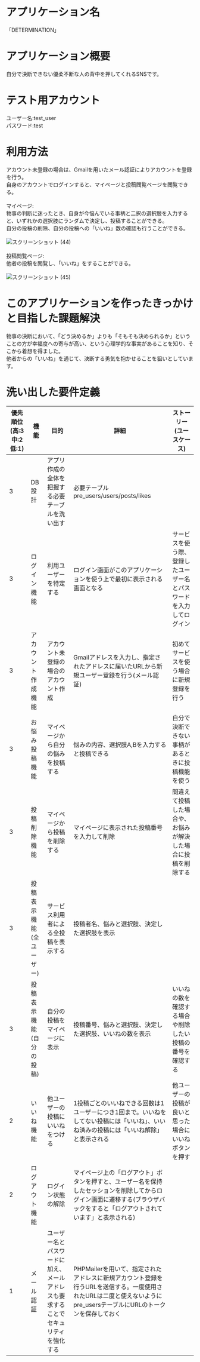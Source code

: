 # アプリケーション名
「DETERMINATION」

# アプリケーション概要
自分で決断できない優柔不断な人の背中を押してくれるSNSです。

# テスト用アカウント
ユーザー名:test_user<br>
パスワード:test

# 利用方法
アカウント未登録の場合は、Gmailを用いたメール認証によりアカウントを登録を行う。<br>
自身のアカウントでログインすると、マイページと投稿閲覧ページを閲覧できる。<br>
<br>
マイページ:<br>
物事の判断に迷ったとき、自身が今悩んでいる事柄と二択の選択肢を入力すると、いずれかの選択肢にランダムで決定し、投稿することができる。<br>
自分の投稿の削除、自分の投稿への「いいね」数の確認も行うことができる。<br>
<br>
![スクリーンショット (44)](https://user-images.githubusercontent.com/89728838/163028146-9a00b430-97bd-4869-9751-d5382379e115.png)<br>
<br>
投稿閲覧ページ:<br>
他者の投稿を閲覧し、「いいね」をすることができる。<br>
<br>
![スクリーンショット (45)](https://user-images.githubusercontent.com/89728838/163028362-0d3906a9-08be-4fd6-af1c-b98e946dffc0.png)<br>

# このアプリケーションを作ったきっかけと目指した課題解決
物事の決断において、「どう決めるか」よりも「そもそも決められるか」ということの方が幸福度への寄与が高い、という心理学的な事実があることを知り、そこから着想を得ました。<br>
他者からの「いいね」を通じて、決断する勇気を抱かせることを狙いとしています。

# 洗い出した要件定義
優先順位(高:3 中:2 低:1) | 機能 | 目的 | 詳細 | ストーリー(ユースケース)
-|-|-|-|-
3 | DB設計 | アプリ作成の全体を把握する必要テーブルを洗い出す | 必要テーブル pre_users/users/posts/likes | 
3 | ログイン機能 | 利用ユーザーを特定する | ログイン画面がこのアプリケーションを使う上で最初に表示される画面となる | サービスを使う際、登録したユーザー名とパスワードを入力してログイン
3 | アカウント作成機能 | アカウント未登録の場合のアカウント作成 |  Gmailアドレスを入力し、指定されたアドレスに届いたURLから新規ユーザー登録を行う(メール認証) | 初めてサービスを使う場合に新規登録を行う
3 | お悩み投稿機能 | マイページから自分の悩みを投稿する | 悩みの内容、選択肢A,Bを入力すると投稿できる | 自分で決断できない事柄があるときに投稿機能を使う 
3 | 投稿削除機能 | マイページから投稿を削除する | マイページに表示された投稿番号を入力して削除 | 間違えて投稿した場合や、お悩みが解決した場合に投稿を削除する
3 | 投稿表示機能(全ユーザー) | サービス利用者による全投稿を表示する | 投稿者名、悩みと選択肢、決定した選択肢を表示 |
3 | 投稿表示機能(自分の投稿) | 自分の投稿をマイページに表示 | 投稿番号、悩みと選択肢、決定した選択肢、いいねの数を表示 | いいねの数を確認する場合や削除したい投稿の番号を確認する
2 | いいね機能 | 他ユーザーの投稿にいいねをつける | 1投稿ごとのいいねできる回数は1ユーザーにつき1回まで。いいねをしてない投稿には「いいね」、いいね済みの投稿には「いいね解除」と表示される | 他ユーザーの投稿が良いと思った場合にいいねボタンを押す
2 | ログアウト機能 | ログイン状態の解除 | マイページ上の「ログアウト」ボタンを押すと、ユーザー名を保持したセッションを削除してからログイン画面に遷移する(ブラウザバックをすると「ログアウトされています」と表示される) | 
1 | メール認証 | ユーザー名とパスワードに加え、メールアドレスも要求することでセキュリティを強化する | PHPMailerを用いて、指定されたアドレスに新規アカウント登録を行うURLを送信する。一度使用されたURLは二度と使えないようにpre_usersテーブルにURLのトークンを保存しておく | 
